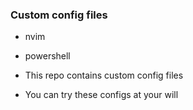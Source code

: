 ### Custom config files

- nvim
- powershell


- This repo contains custom config files
- You can try  these configs at your will
